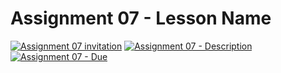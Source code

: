 # Assignment 07 - Lesson Name

[![Assignment 07 invitation](https://img.shields.io/badge/Assignment07-Repository-blue?style=for-the-badge&logo=open%20badges)](#)
[![Assignment 07 - Description](https://img.shields.io/badge/Assignment07-Description-blue?style=for-the-badge&logo=open%20badges)](https://wellesley-bisc195.github.io/BISC195.jl/stable/Assignments/Assignment07.html)
[![Assignment 07 - Due](https://img.shields.io/badge/Due-6%2F11%2F2020-orange?style=for-the-badge&logo=open%20badges)](https://wellesley-bisc195.github.io/BISC195.jl/stable/Assignments/Assignment07.html)
